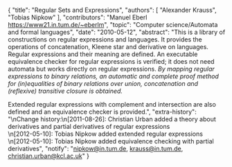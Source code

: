 {
    "title": "Regular Sets and Expressions",
    "authors": [
        "Alexander Krauss",
        "Tobias Nipkow"
    ],
    "contributors": "Manuel Eberl <https://www21.in.tum.de/~eberlm>",
    "topic": "Computer science/Automata and formal languages",
    "date": "2010-05-12",
    "abstract": "This is a library of constructions on regular expressions and languages. It provides the operations of concatenation, Kleene star and derivative on languages. Regular expressions and their meaning are defined. An executable equivalence checker for regular expressions is verified; it does not need automata but works directly on regular expressions. <i>By mapping regular expressions to binary relations, an automatic and complete proof method for (in)equalities of binary relations over union, concatenation and (reflexive) transitive closure is obtained.</i> <P> Extended regular expressions with complement and intersection are also defined and an equivalence checker is provided.",
    "extra-history": "\nChange history:\n[2011-08-26]: Christian Urban added a theory about derivatives and partial derivatives of regular expressions<br>\n[2012-05-10]: Tobias Nipkow added extended regular expressions<br>\n[2012-05-10]: Tobias Nipkow added equivalence checking with partial derivatives",
    "notify": "nipkow@in.tum.de, krauss@in.tum.de, christian.urban@kcl.ac.uk"
}